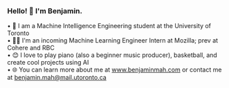 ### Hello! 👋 I'm Benjamin.
• 🏫 I am a Machine Intelligence Engineering student at the University of Toronto\
• 👨‍💻 I'm an incoming Machine Learning Engineer Intern at Mozilla; prev at Cohere and RBC\
• 😊 I love to play piano (also a beginner music producer), basketball, and create cool projects using AI\
• 🌐 You can learn more about me at www.benjaminmah.com or contact me at benjamin.mah@mail.utoronto.ca


